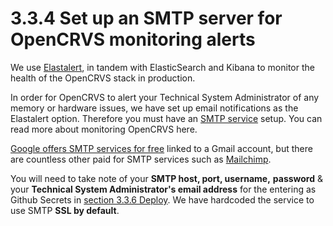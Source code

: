 # 3.3.4 Set up an SMTP server for OpenCRVS monitoring alerts

We use [Elastalert](https://elastalert.readthedocs.io/en/latest/), in tandem with ElasticSearch and Kibana to monitor the health of the OpenCRVS stack in production.&#x20;

In order for OpenCRVS to alert your Technical System Administrator of any memory or hardware issues, we have set up email notifications as the Elastalert option. Therefore you must have an [SMTP service](https://www.wpbeginner.com/showcase/best-smtp-service-providers-with-high-email-deliverability/) setup.  You can read more about monitoring OpenCRVS here.

[Google offers SMTP services for free](https://kinsta.com/blog/gmail-smtp-server/) linked to a Gmail account, but there are countless other paid for SMTP services such as [Mailchimp](https://mailchimp.com/).&#x20;

You will need to take note of your **SMTP host, port, username,** **password** & your **Technical System Administrator's email address** for the entering as Github Secrets in [section 3.3.6 Deploy](3.3.6-deploy.md). We have hardcoded the service to use SMTP **SSL by default**.
